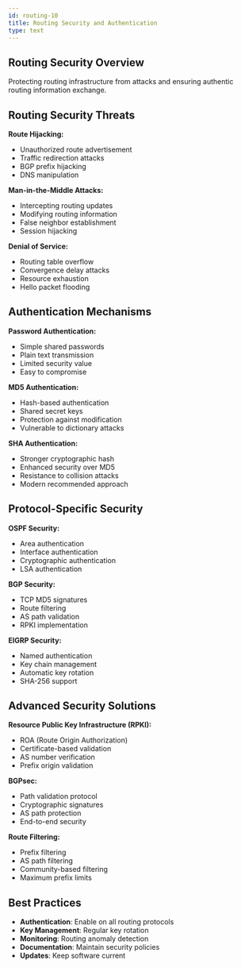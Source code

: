 ```yaml
---
id: routing-10
title: Routing Security and Authentication
type: text
---
```



## Routing Security Overview

Protecting routing infrastructure from attacks and ensuring authentic routing information exchange.

## Routing Security Threats

**Route Hijacking:**
- Unauthorized route advertisement
- Traffic redirection attacks
- BGP prefix hijacking
- DNS manipulation

**Man-in-the-Middle Attacks:**
- Intercepting routing updates
- Modifying routing information
- False neighbor establishment
- Session hijacking

**Denial of Service:**
- Routing table overflow
- Convergence delay attacks
- Resource exhaustion
- Hello packet flooding

## Authentication Mechanisms

**Password Authentication:**
- Simple shared passwords
- Plain text transmission
- Limited security value
- Easy to compromise

**MD5 Authentication:**
- Hash-based authentication
- Shared secret keys
- Protection against modification
- Vulnerable to dictionary attacks

**SHA Authentication:**
- Stronger cryptographic hash
- Enhanced security over MD5
- Resistance to collision attacks
- Modern recommended approach

## Protocol-Specific Security

**OSPF Security:**
- Area authentication
- Interface authentication
- Cryptographic authentication
- LSA authentication

**BGP Security:**
- TCP MD5 signatures
- Route filtering
- AS path validation
- RPKI implementation

**EIGRP Security:**
- Named authentication
- Key chain management
- Automatic key rotation
- SHA-256 support

## Advanced Security Solutions

**Resource Public Key Infrastructure (RPKI):**
- ROA (Route Origin Authorization)
- Certificate-based validation
- AS number verification
- Prefix origin validation

**BGPsec:**
- Path validation protocol
- Cryptographic signatures
- AS path protection
- End-to-end security

**Route Filtering:**
- Prefix filtering
- AS path filtering
- Community-based filtering
- Maximum prefix limits

## Best Practices

- **Authentication**: Enable on all routing protocols
- **Key Management**: Regular key rotation
- **Monitoring**: Routing anomaly detection
- **Documentation**: Maintain security policies
- **Updates**: Keep software current